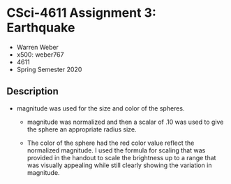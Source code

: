 # CSci-4611 Assignment 3:  Earthquake

- Warren Weber
- x500: weber767
- 4611
- Spring Semester 2020

## Description
- magnitude was used for the size and color of the spheres.
  - magnitude was normalized and then a scalar of .10 was used to give the
    sphere an appropriate radius size.

  - The color of the sphere had the red color value reflect the normalized magnitude.
  I used the formula for scaling that was provided in the handout to scale the brightness
  up to a range that was visually appealing while still clearly showing the variation in
  magnitude.
